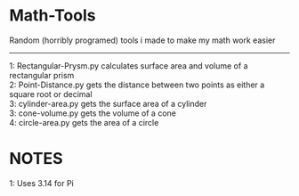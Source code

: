 # Math-Tools
Random (horribly programed) tools i made to make my math work easier

---

1: Rectangular-Prysm.py calculates surface area and volume of a rectangular prism  
2: Point-Distance.py gets the distance between two points as either a square root or decimal  
3: cylinder-area.py gets the surface area of a cylinder  
3: cone-volume.py gets the volume of a cone  
4: circle-area.py gets the area of a circle  


# NOTES  
1: Uses 3.14 for Pi